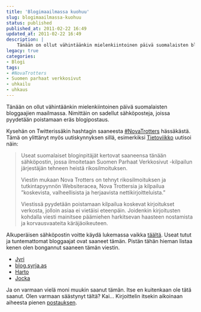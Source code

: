```yaml
---
title: 'Blogimaailmassa kuohuu'
slug: blogimaailmassa-kuohuu
status: published
published_at: 2011-02-22 16:49
updated_at: 2011-02-22 16:49
description: |
    Tänään on ollut vähintäänkin mielenkiintoinen päivä suomalaisten bloggaajien maailmassa. Nimittäin on sadellut sähköposteja, joissa pyydetään poistamaan eräs blogipostaus. Kysehän on Twitterissäkin hashtagin saaneesta #NovaTrotters hässäkästä. Tämä on ylittänyt myös uutiskynnyksen sillä, esimerkiksi Tietoviikko uutisoi näin: Useat suomalaiset bloginpitäjät kertovat saaneensa tänään sähköpostin, jossa ilmoitetaan Suomen Parhaat Verkkosivut -kilpailun järjestäjän tehneen heistä rikosilmoituksen. Viestin mukaan Nova… Jatka lukemista Blogimaailmassa kuohuu
legacy: true
categories:
- Blogi
tags:
- #NovaTrotters
- Suomen parhaat verkkosivut
- uhkailu
- uhkaus
---
```


<p>Tänään on ollut vähintäänkin mielenkiintoinen päivä suomalaisten bloggaajien maailmassa. Nimittäin on sadellut sähköposteja, joissa pyydetään poistamaan eräs blogipostaus.</p>
<p>Kysehän on Twitterissäkin hashtagin saaneesta <a href="http://twitter.com/#!/search?q=%23NovaTrotters" target="_blank">#NovaTrotters</a> hässäkästä. Tämä on ylittänyt myös uutiskynnyksen sillä, esimerkiksi <a href="http://www.tietoviikko.fi/kaikki_uutiset/article583125.ece" target="_blank">Tietoviikko</a> uutisoi näin:</p>
<blockquote><p>Useat suomalaiset bloginpitäjät kertovat saaneensa tänään sähköpostin, jossa ilmoitetaan Suomen Parhaat Verkkosivut -kilpailun järjestäjän tehneen heistä rikosilmoituksen. </p>
<p> Viestin mukaan Nova Trotters on tehnyt rikosilmoituksen ja tutkintapyynnön Websiteracea, Nova Trottersia ja kilpailua ”koskevista, valheellisista ja herjaavista nettikirjoitteluista.&#8221; </p>
<p> Viestissä pyydetään poistamaan kilpailua koskevat kirjoitukset verkosta, jolloin asiaa ei vietäisi eteenpäin. Joidenkin kirjoitusten kohdalla viesti mainitsee päämiehen harkitsevan haasteen nostamista ja korvausvaateita käräjäoikeuteen.</p></blockquote>
<p>Alkuperäisen sähköpostin voitte käydä lukemassa vaikka <a href="http://www.ecyrd.com/ButtUgly/wiki/Main_blogentry_220211_1" target="_blank">täältä</a>. Useat tutut ja tuntemattomat bloggaajat ovat saaneet tämän. Pistän tähän hieman listaa kenen olen bongannut saaneen tämän viestin.</p>
<ul>
<li><a href="http://hpguru.net/kilpailun-jarjestaja-uhkailee/" target="_blank">Jyri</a></li>
<li><a href="http://blog.syrja.as/2011/02/22/kirjoituksen-poistamis-pyynto/" target="_blank">blog.syrja.as</a></li>
<li><a href="http://harto.wordpress.com/2011/02/22/nova-trotters-oy-suomen-parhaat-verkkosivut-kilpailu-nayttaa-varoittavaa-esimerkkia/" target="_blank">Harto</a></li>
<li><a href="http://www.jocka.fi/?p=2379" target="_blank">Jocka</a></li>
</ul>
<p>Ja on varmaan vielä moni muukin saanut tämän. Itse en kuitenkaan ole tätä saanut. Olen varmaan säästynyt tältä? Kai&#8230; Kirjoittelin itsekin aikoinaan aiheesta pienen <a href="https://markokaartinen.net/parhaat-verkkosivut/">postauksen</a>.</p>